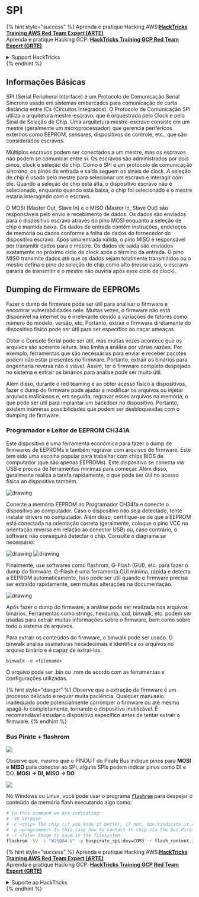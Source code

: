 # SPI

{% hint style="success" %}
Aprenda e pratique Hacking AWS:<img src="/.gitbook/assets/arte.png" alt="" data-size="line">[**HackTricks Training AWS Red Team Expert (ARTE)**](https://training.hacktricks.xyz/courses/arte)<img src="/.gitbook/assets/arte.png" alt="" data-size="line">\
Aprenda e pratique Hacking GCP: <img src="/.gitbook/assets/grte.png" alt="" data-size="line">[**HackTricks Training GCP Red Team Expert (GRTE)**<img src="/.gitbook/assets/grte.png" alt="" data-size="line">](https://training.hacktricks.xyz/courses/grte)

<details>

<summary>Support HackTricks</summary>

* Confira os [**planos de assinatura**](https://github.com/sponsors/carlospolop)!
* **Junte-se ao** 💬 [**grupo do Discord**](https://discord.gg/hRep4RUj7f) ou ao [**grupo do telegram**](https://t.me/peass) ou **siga**-nos no **Twitter** 🐦 [**@hacktricks\_live**](https://twitter.com/hacktricks\_live)**.**
* **Compartilhe truques de hacking enviando PRs para os repositórios do** [**HackTricks**](https://github.com/carlospolop/hacktricks) e [**HackTricks Cloud**](https://github.com/carlospolop/hacktricks-cloud).

</details>
{% endhint %}

## Informações Básicas

SPI (Serial Peripheral Interface) é um Protocolo de Comunicação Serial Síncrono usado em sistemas embarcados para comunicação de curta distância entre ICs (Circuitos Integrados). O Protocolo de Comunicação SPI utiliza a arquitetura mestre-escravo, que é orquestrada pelo Clock e pelo Sinal de Seleção de Chip. Uma arquitetura mestre-escravo consiste em um mestre (geralmente um microprocessador) que gerencia periféricos externos como EEPROM, sensores, dispositivos de controle, etc., que são considerados escravos.

Múltiplos escravos podem ser conectados a um mestre, mas os escravos não podem se comunicar entre si. Os escravos são administrados por dois pinos, clock e seleção de chip. Como o SPI é um protocolo de comunicação síncrono, os pinos de entrada e saída seguem os sinais de clock. A seleção de chip é usada pelo mestre para selecionar um escravo e interagir com ele. Quando a seleção de chip está alta, o dispositivo escravo não é selecionado, enquanto quando está baixa, o chip foi selecionado e o mestre estaria interagindo com o escravo.

O MOSI (Master Out, Slave In) e o MISO (Master In, Slave Out) são responsáveis pelo envio e recebimento de dados. Os dados são enviados para o dispositivo escravo através do pino MOSI enquanto a seleção de chip é mantida baixa. Os dados de entrada contêm instruções, endereços de memória ou dados conforme a folha de dados do fornecedor do dispositivo escravo. Após uma entrada válida, o pino MISO é responsável por transmitir dados para o mestre. Os dados de saída são enviados exatamente no próximo ciclo de clock após o término da entrada. O pino MISO transmite dados até que os dados sejam totalmente transmitidos ou o mestre defina o pino de seleção de chip como alto (nesse caso, o escravo pararia de transmitir e o mestre não ouviria após esse ciclo de clock).

## Dumping de Firmware de EEPROMs

Fazer o dump de firmware pode ser útil para analisar o firmware e encontrar vulnerabilidades nele. Muitas vezes, o firmware não está disponível na internet ou é irrelevante devido a variações de fatores como número do modelo, versão, etc. Portanto, extrair o firmware diretamente do dispositivo físico pode ser útil para ser específico ao caçar ameaças.

Obter o Console Serial pode ser útil, mas muitas vezes acontece que os arquivos são somente leitura. Isso limita a análise por várias razões. Por exemplo, ferramentas que são necessárias para enviar e receber pacotes podem não estar presentes no firmware. Portanto, extrair os binários para engenharia reversa não é viável. Assim, ter o firmware completo despejado no sistema e extrair os binários para análise pode ser muito útil.

Além disso, durante o red teaming e ao obter acesso físico a dispositivos, fazer o dump do firmware pode ajudar a modificar os arquivos ou injetar arquivos maliciosos e, em seguida, regravar esses arquivos na memória, o que pode ser útil para implantar um backdoor no dispositivo. Portanto, existem inúmeras possibilidades que podem ser desbloqueadas com o dumping de firmware.

### Programador e Leitor de EEPROM CH341A

Este dispositivo é uma ferramenta econômica para fazer o dump de firmwares de EEPROMs e também regravar com arquivos de firmware. Este tem sido uma escolha popular para trabalhar com chips BIOS de computador (que são apenas EEPROMs). Este dispositivo se conecta via USB e precisa de ferramentas mínimas para começar. Além disso, geralmente realiza a tarefa rapidamente, o que pode ser útil no acesso físico ao dispositivo também.

![drawing](../../.gitbook/assets/board\_image\_ch341a.jpg)

Conecte a memória EEPROM ao Programador CH341a e conecte o dispositivo ao computador. Caso o dispositivo não seja detectado, tente instalar drivers no computador. Além disso, certifique-se de que a EEPROM está conectada na orientação correta (geralmente, coloque o pino VCC na orientação reversa em relação ao conector USB) ou, caso contrário, o software não conseguirá detectar o chip. Consulte o diagrama se necessário:

![drawing](../../.gitbook/assets/connect\_wires\_ch341a.jpg) ![drawing](../../.gitbook/assets/eeprom\_plugged\_ch341a.jpg)

Finalmente, use softwares como flashrom, G-Flash (GUI), etc. para fazer o dump do firmware. G-Flash é uma ferramenta GUI mínima, rápida e detecta a EEPROM automaticamente. Isso pode ser útil quando o firmware precisa ser extraído rapidamente, sem muitas alterações na documentação.

![drawing](../../.gitbook/assets/connected\_status\_ch341a.jpg)

Após fazer o dump do firmware, a análise pode ser realizada nos arquivos binários. Ferramentas como strings, hexdump, xxd, binwalk, etc. podem ser usadas para extrair muitas informações sobre o firmware, bem como sobre todo o sistema de arquivos.

Para extrair os conteúdos do firmware, o binwalk pode ser usado. O binwalk analisa assinaturas hexadecimais e identifica os arquivos no arquivo binário e é capaz de extraí-los.
```
binwalk -e <filename>
```
O arquivo pode ser .bin ou .rom de acordo com as ferramentas e configurações utilizadas.

{% hint style="danger" %}
Observe que a extração de firmware é um processo delicado e requer muita paciência. Qualquer manuseio inadequado pode potencialmente corromper o firmware ou até mesmo apagá-lo completamente, tornando o dispositivo inutilizável. É recomendável estudar o dispositivo específico antes de tentar extrair o firmware.
{% endhint %}

### Bus Pirate + flashrom

![](<../../.gitbook/assets/image (910).png>)

Observe que, mesmo que o PINOUT do Pirate Bus indique pinos para **MOSI** e **MISO** para conectar ao SPI, alguns SPIs podem indicar pinos como DI e DO. **MOSI -> DI, MISO -> DO**

![](<../../.gitbook/assets/image (360).png>)

No Windows ou Linux, você pode usar o programa [**`flashrom`**](https://www.flashrom.org/Flashrom) para despejar o conteúdo da memória flash executando algo como:
```bash
# In this command we are indicating:
# -VV Verbose
# -c <chip> The chip (if you know it better, if not, don'tindicate it and the program might be able to find it)
# -p <programmer> In this case how to contact th chip via the Bus Pirate
# -r <file> Image to save in the filesystem
flashrom -VV -c "W25Q64.V" -p buspirate_spi:dev=COM3 -r flash_content.img
```
{% hint style="success" %}
Aprenda e pratique Hacking AWS:<img src="/.gitbook/assets/arte.png" alt="" data-size="line">[**HackTricks Training AWS Red Team Expert (ARTE)**](https://training.hacktricks.xyz/courses/arte)<img src="/.gitbook/assets/arte.png" alt="" data-size="line">\
Aprenda e pratique Hacking GCP: <img src="/.gitbook/assets/grte.png" alt="" data-size="line">[**HackTricks Training GCP Red Team Expert (GRTE)**<img src="/.gitbook/assets/grte.png" alt="" data-size="line">](https://training.hacktricks.xyz/courses/grte)

<details>

<summary>Suporte ao HackTricks</summary>

* Confira os [**planos de assinatura**](https://github.com/sponsors/carlospolop)!
* **Junte-se ao** 💬 [**grupo do Discord**](https://discord.gg/hRep4RUj7f) ou ao [**grupo do telegram**](https://t.me/peass) ou **siga**-nos no **Twitter** 🐦 [**@hacktricks\_live**](https://twitter.com/hacktricks\_live)**.**
* **Compartilhe truques de hacking enviando PRs para os repositórios do** [**HackTricks**](https://github.com/carlospolop/hacktricks) e [**HackTricks Cloud**](https://github.com/carlospolop/hacktricks-cloud).

</details>
{% endhint %}
